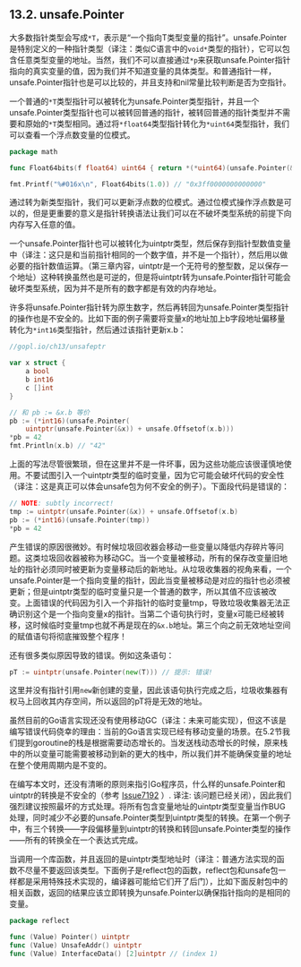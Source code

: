 ## 13.2. unsafe.Pointer

大多数指针类型会写成`*T`，表示是“一个指向T类型变量的指针”。unsafe.Pointer是特别定义的一种指针类型（译注：类似C语言中的`void*`类型的指针），它可以包含任意类型变量的地址。当然，我们不可以直接通过`*p`来获取unsafe.Pointer指针指向的真实变量的值，因为我们并不知道变量的具体类型。和普通指针一样，unsafe.Pointer指针也是可以比较的，并且支持和nil常量比较判断是否为空指针。

一个普通的`*T`类型指针可以被转化为unsafe.Pointer类型指针，并且一个unsafe.Pointer类型指针也可以被转回普通的指针，被转回普通的指针类型并不需要和原始的`*T`类型相同。通过将`*float64`类型指针转化为`*uint64`类型指针，我们可以查看一个浮点数变量的位模式。

```Go
package math

func Float64bits(f float64) uint64 { return *(*uint64)(unsafe.Pointer(&f)) }

fmt.Printf("%#016x\n", Float64bits(1.0)) // "0x3ff0000000000000"
```

通过转为新类型指针，我们可以更新浮点数的位模式。通过位模式操作浮点数是可以的，但是更重要的意义是指针转换语法让我们可以在不破坏类型系统的前提下向内存写入任意的值。

一个unsafe.Pointer指针也可以被转化为uintptr类型，然后保存到指针型数值变量中（译注：这只是和当前指针相同的一个数字值，并不是一个指针），然后用以做必要的指针数值运算。（第三章内容，uintptr是一个无符号的整型数，足以保存一个地址）这种转换虽然也是可逆的，但是将uintptr转为unsafe.Pointer指针可能会破坏类型系统，因为并不是所有的数字都是有效的内存地址。

许多将unsafe.Pointer指针转为原生数字，然后再转回为unsafe.Pointer类型指针的操作也是不安全的。比如下面的例子需要将变量x的地址加上b字段地址偏移量转化为`*int16`类型指针，然后通过该指针更新x.b：

```Go
//gopl.io/ch13/unsafeptr

var x struct {
	a bool
	b int16
	c []int
}

// 和 pb := &x.b 等价
pb := (*int16)(unsafe.Pointer(
	uintptr(unsafe.Pointer(&x)) + unsafe.Offsetof(x.b)))
*pb = 42
fmt.Println(x.b) // "42"
```

上面的写法尽管很繁琐，但在这里并不是一件坏事，因为这些功能应该很谨慎地使用。不要试图引入一个uintptr类型的临时变量，因为它可能会破坏代码的安全性（译注：这是真正可以体会unsafe包为何不安全的例子）。下面段代码是错误的：

```Go
// NOTE: subtly incorrect! 
tmp := uintptr(unsafe.Pointer(&x)) + unsafe.Offsetof(x.b) 
pb := (*int16)(unsafe.Pointer(tmp)) 
*pb = 42 
```

产生错误的原因很微妙。有时候垃圾回收器会移动一些变量以降低内存碎片等问题。这类垃圾回收器被称为移动GC。当一个变量被移动，所有的保存改变量旧地址的指针必须同时被更新为变量移动后的新地址。从垃圾收集器的视角来看，一个unsafe.Pointer是一个指向变量的指针，因此当变量被移动是对应的指针也必须被更新；但是uintptr类型的临时变量只是一个普通的数字，所以其值不应该被改变。上面错误的代码因为引入一个非指针的临时变量tmp，导致垃圾收集器无法正确识别这个是一个指向变量x的指针。当第二个语句执行时，变量x可能已经被转移，这时候临时变量tmp也就不再是现在的`&x.b`地址。第三个向之前无效地址空间的赋值语句将彻底摧毁整个程序！

还有很多类似原因导致的错误。例如这条语句：

```Go
pT := uintptr(unsafe.Pointer(new(T))) // 提示: 错误!
```

这里并没有指针引用`new`新创建的变量，因此该语句执行完成之后，垃圾收集器有权马上回收其内存空间，所以返回的pT将是无效的地址。

虽然目前的Go语言实现还没有使用移动GC（译注：未来可能实现），但这不该是编写错误代码侥幸的理由：当前的Go语言实现已经有移动变量的场景。在5.2节我们提到goroutine的栈是根据需要动态增长的。当发送栈动态增长的时候，原来栈中的所以变量可能需要被移动到新的更大的栈中，所以我们并不能确保变量的地址在整个使用周期内是不变的。

在编写本文时，还没有清晰的原则来指引Go程序员，什么样的unsafe.Pointer和uintptr的转换是不安全的（参考 [Issue7192](https://github.com/golang/go/issues/7192) ）. 译注: 该问题已经关闭），因此我们强烈建议按照最坏的方式处理。将所有包含变量地址的uintptr类型变量当作BUG处理，同时减少不必要的unsafe.Pointer类型到uintptr类型的转换。在第一个例子中，有三个转换——字段偏移量到uintptr的转换和转回unsafe.Pointer类型的操作——所有的转换全在一个表达式完成。

当调用一个库函数，并且返回的是uintptr类型地址时（译注：普通方法实现的函数不尽量不要返回该类型。下面例子是reflect包的函数，reflect包和unsafe包一样都是采用特殊技术实现的，编译器可能给它们开了后门），比如下面反射包中的相关函数，返回的结果应该立即转换为unsafe.Pointer以确保指针指向的是相同的变量。

```Go
package reflect

func (Value) Pointer() uintptr
func (Value) UnsafeAddr() uintptr
func (Value) InterfaceData() [2]uintptr // (index 1)
```


